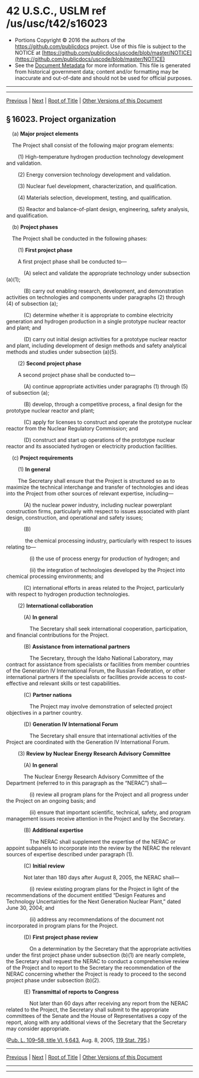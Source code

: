 ---
---

# 42 U.S.C., USLM ref /us/usc/t42/s16023

* Portions Copyright © 2016 the authors of the https://github.com/publicdocs project.
  Use of this file is subject to the NOTICE at [https://github.com/publicdocs/uscode/blob/master/NOTICE](https://github.com/publicdocs/uscode/blob/master/NOTICE)
* See the [Document Metadata](././../../../../../..//README.md) for more information.
  This file is generated from historical government data; content and/or formatting may be inaccurate and out-of-date and should not be used for official purposes.

----------
----------

[Previous](./../../../../../..//us/usc/t42/ch149/schVI/ptB/m__us_usc_t42_s16022.md) | [Next](./../../../../../..//us/usc/t42/ch149/schVI/ptB/m__us_usc_t42_s16024.md) | [Root of Title](./../../../../../../) | [Other Versions of this Document](https://publicdocs.github.io/go/links?ns=uslm&ref=%2Fus%2Fusc%2Ft42%2Fs16023)

## § 16023. Project organization

    (a) __Major project elements__ 

    The Project shall consist of the following major program elements:

        (1) High-temperature hydrogen production technology development and validation.

        (2) Energy conversion technology development and validation.

        (3) Nuclear fuel development, characterization, and qualification.

        (4) Materials selection, development, testing, and qualification.

        (5) Reactor and balance-of-plant design, engineering, safety analysis, and qualification.

    (b) __Project phases__ 

    The Project shall be conducted in the following phases:

        (1) __First project phase__ 

        A first project phase shall be conducted to—

            (A) select and validate the appropriate technology under subsection (a)(1);

            (B) carry out enabling research, development, and demonstration activities on technologies and components under paragraphs (2) through (4) of subsection (a);

            (C) determine whether it is appropriate to combine electricity generation and hydrogen production in a single prototype nuclear reactor and plant; and

            (D) carry out initial design activities for a prototype nuclear reactor and plant, including development of design methods and safety analytical methods and studies under subsection (a)(5).

        (2) __Second project phase__ 

        A second project phase shall be conducted to—

            (A) continue appropriate activities under paragraphs (1) through (5) of subsection (a);

            (B) develop, through a competitive process, a final design for the prototype nuclear reactor and plant;

            (C) apply for licenses to construct and operate the prototype nuclear reactor from the Nuclear Regulatory Commission; and

            (D) construct and start up operations of the prototype nuclear reactor and its associated hydrogen or electricity production facilities.

    (c) __Project requirements__ 

        (1) __In general__ 

        The Secretary shall ensure that the Project is structured so as to maximize the technical interchange and transfer of technologies and ideas into the Project from other sources of relevant expertise, including—

            (A) the nuclear power industry, including nuclear powerplant construction firms, particularly with respect to issues associated with plant design, construction, and operational and safety issues;

            (B)

             the chemical processing industry, particularly with respect to issues relating to—

                (i) the use of process energy for production of hydrogen; and

                (ii) the integration of technologies developed by the Project into chemical processing environments; and

            (C) international efforts in areas related to the Project, particularly with respect to hydrogen production technologies.

        (2) __International collaboration__ 

            (A) __In general__ 

                The Secretary shall seek international cooperation, participation, and financial contributions for the Project.

            (B) __Assistance from international partners__ 

                The Secretary, through the Idaho National Laboratory, may contract for assistance from specialists or facilities from member countries of the Generation IV International Forum, the Russian Federation, or other international partners if the specialists or facilities provide access to cost-effective and relevant skills or test capabilities.

            (C) __Partner nations__ 

                The Project may involve demonstration of selected project objectives in a partner country.

            (D) __Generation IV International Forum__ 

                The Secretary shall ensure that international activities of the Project are coordinated with the Generation IV International Forum.

        (3) __Review by Nuclear Energy Research Advisory Committee__ 

            (A) __In general__ 

            The Nuclear Energy Research Advisory Committee of the Department (referred to in this paragraph as the “NERAC”) shall—

                (i) review all program plans for the Project and all progress under the Project on an ongoing basis; and

                (ii) ensure that important scientific, technical, safety, and program management issues receive attention in the Project and by the Secretary.

            (B) __Additional expertise__ 

                The NERAC shall supplement the expertise of the NERAC or appoint subpanels to incorporate into the review by the NERAC the relevant sources of expertise described under paragraph (1).

            (C) __Initial review__ 

            Not later than 180 days after August 8, 2005, the NERAC shall—

                (i) review existing program plans for the Project in light of the recommendations of the document entitled “Design Features and Technology Uncertainties for the Next Generation Nuclear Plant,” dated June 30, 2004; and

                (ii) address any recommendations of the document not incorporated in program plans for the Project.

            (D) __First project phase review__ 

                On a determination by the Secretary that the appropriate activities under the first project phase under subsection (b)(1) are nearly complete, the Secretary shall request the NERAC to conduct a comprehensive review of the Project and to report to the Secretary the recommendation of the NERAC concerning whether the Project is ready to proceed to the second project phase under subsection (b)(2).

            (E) __Transmittal of reports to Congress__ 

                Not later than 60 days after receiving any report from the NERAC related to the Project, the Secretary shall submit to the appropriate committees of the Senate and the House of Representatives a copy of the report, along with any additional views of the Secretary that the Secretary may consider appropriate.

([Pub. L. 109–58, title VI, § 643][/us/pl/109/58/s643], Aug. 8, 2005, [119 Stat. 795][/us/stat/119/795].)

----------

[Previous](./../../../../../..//us/usc/t42/ch149/schVI/ptB/m__us_usc_t42_s16022.md) | [Next](./../../../../../..//us/usc/t42/ch149/schVI/ptB/m__us_usc_t42_s16024.md) | [Root of Title](./../../../../../../) | [Other Versions of this Document](https://publicdocs.github.io/go/links?ns=uslm&ref=%2Fus%2Fusc%2Ft42%2Fs16023)

----------
----------

[/us/pl/109/58/s643]: https://publicdocs.github.io/go/links?ns=uslm&ref=%2Fus%2Fpl%2F109%2F58%2Fs643
[/us/stat/119/795]: https://publicdocs.github.io/go/links?ns=uslm&ref=%2Fus%2Fstat%2F119%2F795


